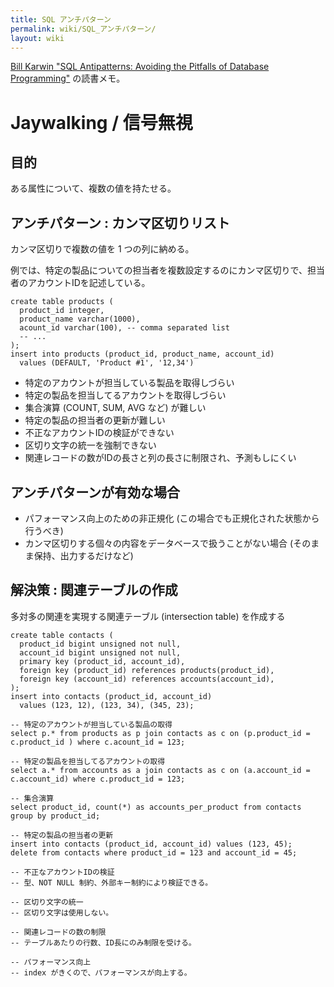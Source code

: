 ```yaml
---
title: SQL アンチパターン
permalink: wiki/SQL_アンチパターン/
layout: wiki
---
```


[Bill Karwin "SQL Antipatterns: Avoiding the Pitfalls of Database
Programming"](http://pragprog.com/book/bksqla/sql-antipatterns)
の読書メモ。

Jaywalking / 信号無視
=====================

目的
----

ある属性について、複数の値を持たせる。

アンチパターン : カンマ区切りリスト
-----------------------------------

カンマ区切りで複数の値を 1 つの列に納める。

例では、特定の製品についての担当者を複数設定するのにカンマ区切りで、担当者のアカウントIDを記述している。

``` {.sql}
create table products (
  product_id integer,
  product_name varchar(1000),
  acount_id varchar(100), -- comma separated list
  -- ...
);
insert into products (product_id, product_name, account_id)
  values (DEFAULT, 'Product #1', '12,34')
```

-   特定のアカウントが担当している製品を取得しづらい
-   特定の製品を担当してるアカウントを取得しづらい
-   集合演算 (COUNT, SUM, AVG など) が難しい
-   特定の製品の担当者の更新が難しい
-   不正なアカウントIDの検証ができない
-   区切り文字の統一を強制できない
-   関連レコードの数がIDの長さと列の長さに制限され、予測もしにくい

アンチパターンが有効な場合
--------------------------

-   パフォーマンス向上のための非正規化
    (この場合でも正規化された状態から行うべき)
-   カンマ区切りする個々の内容をデータベースで扱うことがない場合
    (そのまま保持、出力するだけなど)

解決策 : 関連テーブルの作成
---------------------------

多対多の関連を実現する関連テーブル (intersection table) を作成する

``` {.sql}
create table contacts (
  product_id bigint unsigned not null,
  account_id bigint unsigned not null,
  primary key (product_id, account_id),
  foreign key (product_id) references products(product_id),
  foreign key (account_id) references accounts(account_id),  
);
insert into contacts (product_id, account_id)
  values (123, 12), (123, 34), (345, 23);
```

``` {.sql}
-- 特定のアカウントが担当している製品の取得
select p.* from products as p join contacts as c on (p.product_id = c.product_id ) where c.acount_id = 123;

-- 特定の製品を担当してるアカウントの取得
select a.* from accounts as a join contacts as c on (a.account_id = c.account_id) where c.product_id = 123;

-- 集合演算
select product_id, count(*) as accounts_per_product from contacts group by product_id;

-- 特定の製品の担当者の更新
insert into contacts (product_id, account_id) values (123, 45);
delete from contacts where product_id = 123 and account_id = 45;

-- 不正なアカウントIDの検証
-- 型、NOT NULL 制約、外部キー制約により検証できる。

-- 区切り文字の統一
-- 区切り文字は使用しない。

-- 関連レコードの数の制限
-- テーブルあたりの行数、ID長にのみ制限を受ける。

-- パフォーマンス向上
-- index がきくので、パフォーマンスが向上する。
```
